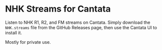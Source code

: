 # NHK Streams for Cantata

Listen to NHK R1, R2, and FM streams on Cantata. Simply download the `NHK.streams` file from the GitHub Releases page, then use the Cantata UI to install it.

Mostly for private use.

